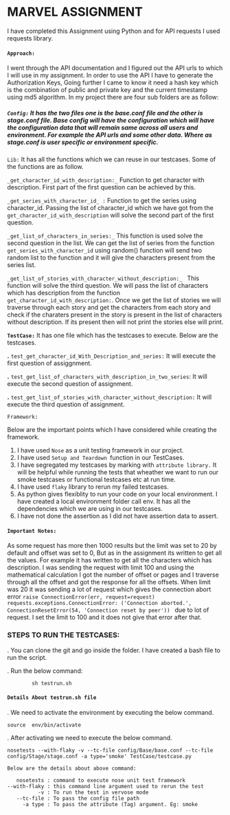 # MARVEL ASSIGNMENT


I have completed this Assignment using Python and for API requests I used requests library.

#### `Approach:`

I went through the API documentation and I figured out the API urls to which I will use in my assignment. In order to use the API I have to generate the Authorization Keys, Going further I came to know it need a hash key which is the combination of public and private key and the current timestamp using md5 algorithm. In my project there are four sub folders are as follow:

##### `Config:` It has the two files one is the base.conf file and the other is stage.conf file. Base config will have the configuration which will have the configuration data that will remain same across all users and environment. For example the API urls and some other data. Where as stage.conf is user specific or environment specific.


`Lib:` It has all the functions which we can reuse in our testcases. Some of the functions are as follow.


`_get_character_id_with_description:_` Function to get character with description. First part of the first question can be achieved by this. 

`_get_series_with_character_id_ :` Function to get the series using character_id. Passing the list of character_id which we have got from the `get_character_id_with_description` will solve the second part of the first question.

`_get_list_of_characters_in_series:_` This function is used solve the second question in the list. We can get the list of series from the function `get_series_with_character_id` using random() function will send two random list to the function and it will give the characters present from the series list.

`_get_list_of_stories_with_character_without_description:_ ` This function will solve the third question. We will pass the list of characters which has description from the function `get_character_id_with_description:`. Once we get the list of stories we will traverse through each story and get the characters from each story and check if the charaters present in the story is present in the list of characters without description. If its present then will not print the stories else will print.


**`TestCase:`** It has one file which has the testcases to execute. Below are the testcases.

**.** `test_get_character_id_With_Description_and_series:`  It will execute the first question of assiggnment.

**.** `test_get_list_of_characters_with_description_in_two_series`: It will execute the second question of assignment.

**.** `test_get_list_of_stories_with_character_without_description:` It will execute the third question of assignment.


`Framework:`

Below are the important points which I have considered while creating the framework.

1. I have used `Nose` as a unit testing framework in our project.
2. I have used `Setup and Teardown `function in our TestCases.
3. I have segregated my testcases by marking with `attribute library.` It will be helpful while running the tests that wheather we want to run our smoke testcases or functional testcases etc at run time.
4. I have used `flaky` library to rerun my failed testcases.
5. As python gives flexiblity to run your code on your local environment. I have created a local environment folder call env. It has all the dependencies which we are using in our testcases.
6. I have not done the assertion as I did not have assertion data to assert.


#### `Important Notes:`

As some request has more then 1000 results but the limit was set to 20 by default and offset was set to 0, But as in the assignment its written to get all the values. For example it has written to get all the characters which has description. I was sending the request with limit 100 and using the mathematical calculation I got the number of offset or pages and I traverse through all the offset and got the response for all the offsets. When limit was 20 it was sending a lot of request which gives the connection abort error  `raise ConnectionError(err, request=request)
requests.exceptions.ConnectionError: ('Connection aborted.', ConnectionResetError(54, 'Connection reset by peer')) ` due to lot of request. I set the limit to 100 and it does not give that error after that.


### STEPS TO RUN THE TESTCASES:


. You can clone the git and go inside the folder. I have created a bash file to run the script.

. Run the below command:

            sh testrun.sh
            
#### `Details About testrun.sh file`

. We need to activate the environment by executing the below command.
   
    source  env/bin/activate
    
. After activating we need to execute the below command.

    nosetests --with-flaky -v --tc-file config/Base/base.conf --tc-file config/Stage/stage.conf -a type='smoke' TestCase/testcase.py
    
    Below are the details about above command:
    
       nosetests : command to execute nose unit test framework
    --with-flaky : this command line argument used to rerun the test
              -v : To run the test in vervose mode
       --tc-file : To pass the config file path  
         -a type : To pass the attribute (Tag) argument. Eg: smoke
         
      













 